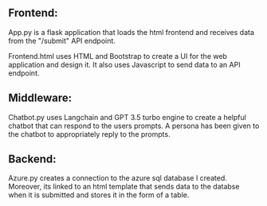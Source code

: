 ## Frontend: 
App.py is a flask application that loads the html frontend and receives data from the "/submit" API endpoint. 

Frontend.html uses HTML and Bootstrap to create a UI for the web application and design it. It also uses Javascript to send data to an API endpoint.

## Middleware: 
Chatbot.py uses Langchain and GPT 3.5 turbo engine to create a helpful chatbot that can respond to the users prompts. A persona has been given to the chatbot to appropriately reply to the prompts.

## Backend: 
Azure.py creates a connection to the azure sql database I created. Moreover, its linked to an html template that sends data to the databse when it is submitted and stores it in the form of a table. 
